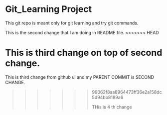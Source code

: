 # Git_Learning Project

This git repo is meant only for git learning and try git commands.

This is the second change that I am doing in README file.
<<<<<<< HEAD

This is third change on top of second change.
=======
This is third change from github ui and my PARENT COMMIT is SECOND CHANGE.
>>>>>>> 99062f8aa8964473ff36e2a158dc5d94bb8189a6
>>>>>>>
>>>>>>>  THis is 4 th change
